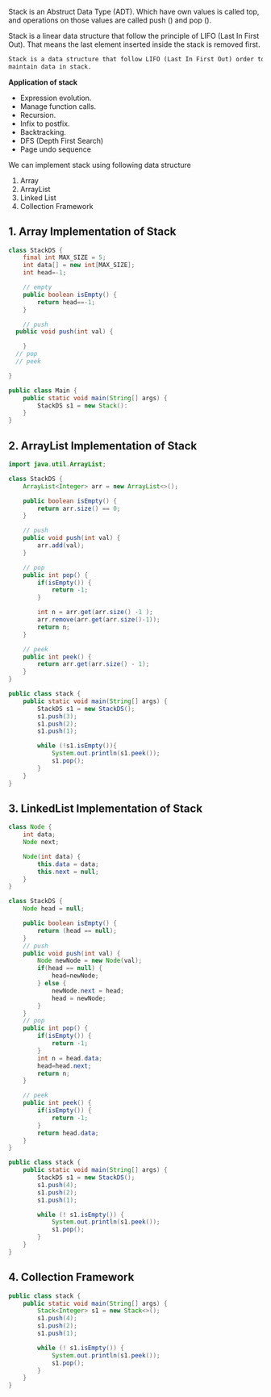 Stack is an Abstruct Data Type (ADT). Which have own values is called top, and operations on those values are called push () and pop ().

Stack is a linear data structure that follow the principle of LIFO (Last In First Out). That means the last element inserted inside the stack is removed first.

```markdown
Stack is a data structure that follow LIFO (Last In First Out) order to
maintain data in stack.
```

**Application of stack**

- Expression evolution.
- Manage function calls.
- Recursion.
- Infix to postfix.
- Backtracking.
- DFS (Depth First Search)
- Page undo sequence

We can implement stack using following data structure

1. Array
2. ArrayList
3. Linked List
4. Collection Framework

## 1. Array Implementation of Stack

```java
class StackDS {
	final int MAX_SIZE = 5;
	int data[] = new int[MAX_SIZE];
	int head=-1;

	// empty
	public boolean isEmpty() {
		return head==-1;
	}

	// push
  public void push(int val) {

	}
  // pop
  // peek

}

public class Main {
	public static void main(String[] args) {
		StackDS s1 = new Stack():
	}
}
```

## 2. ArrayList Implementation of Stack

```java
import java.util.ArrayList;

class StackDS {
    ArrayList<Integer> arr = new ArrayList<>();

    public boolean isEmpty() {
        return arr.size() == 0;
    }

    // push
    public void push(int val) {
        arr.add(val);
    }

    // pop
    public int pop() {
        if(isEmpty()) {
            return -1;
        }

        int n = arr.get(arr.size() -1 );
        arr.remove(arr.get(arr.size()-1));
        return n;
    }

    // peek
    public int peek() {
        return arr.get(arr.size() - 1);
    }
}

public class stack {
    public static void main(String[] args) {
        StackDS s1 = new StackDS();
        s1.push(3);
        s1.push(2);
        s1.push(1);

        while (!s1.isEmpty()){
            System.out.println(s1.peek());
            s1.pop();
        }
    }
}
```

## 3. LinkedList Implementation of Stack

```java
class Node {
    int data;
    Node next;

    Node(int data) {
        this.data = data;
        this.next = null;
    }
}

class StackDS {
    Node head = null;

    public boolean isEmpty() {
        return (head == null);
    }
    // push
    public void push(int val) {
        Node newNode = new Node(val);
        if(head == null) {
            head=newNode;
        } else {
            newNode.next = head;
            head = newNode;
        }
    }
    // pop
    public int pop() {
        if(isEmpty()) {
            return -1;
        }
        int n = head.data;
        head=head.next;
        return n;
    }

    // peek
    public int peek() {
        if(isEmpty()) {
            return -1;
        }
        return head.data;
    }
}

public class stack {
    public static void main(String[] args) {
        StackDS s1 = new StackDS();
        s1.push(4);
        s1.push(2);
        s1.push(1);

        while (! s1.isEmpty()) {
            System.out.println(s1.peek());
            s1.pop();
        }
    }
}
```

## 4. Collection Framework

```java
public class stack {
    public static void main(String[] args) {
        Stack<Integer> s1 = new Stack<>();
        s1.push(4);
        s1.push(2);
        s1.push(1);

        while (! s1.isEmpty()) {
            System.out.println(s1.peek());
            s1.pop();
        }
    }
}
```

